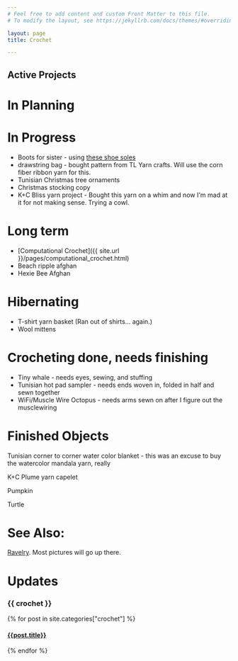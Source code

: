 ```yaml
---
# Feel free to add content and custom Front Matter to this file.
# To modify the layout, see https://jekyllrb.com/docs/themes/#overriding-theme-defaults

layout: page
title: Crochet

---
```


## Active Projects

# In Planning 

# In Progress
- Boots for sister - using [these shoe soles](https://www.etsy.com/listing/749832599/10-pairs-winter-soles-for-crochet-shoes)
- drawstring bag - bought pattern from TL Yarn crafts. Will use the corn fiber ribbon yarn for this.
- Tunisian Christmas tree ornaments
- Christmas stocking copy
- K+C Bliss yarn project - Bought this yarn on a whim and now I'm mad at it for not making sense. Trying a cowl.

# Long term
- [Computational Crochet]({{ site.url }}/pages/computational_crochet.html)
- Beach ripple afghan
- Hexie Bee Afghan

# Hibernating 
- T-shirt yarn basket (Ran out of shirts... again.)
- Wool mittens

# Crocheting done, needs finishing
- Tiny whale - needs eyes, sewing, and stuffing
- Tunisian hot pad sampler - needs ends woven in, folded in half and sewn together
- WiFi/Muscle Wire Octopus - needs arms sewn on after I figure out the musclewiring

# Finished Objects
Tunisian corner to corner water color blanket - this was an excuse to buy the watercolor mandala yarn, really

K+C Plume yarn capelet

Pumpkin

Turtle



# See Also:
[Ravelry](https://www.ravelry.com/people/baileysage). Most pictures will go up there.

# Updates

<h3 class="category-head">{{ crochet }}</h3>
<a name="{{ crochet | slugize }}"></a>
{% for post in site.categories["crochet"] %}
  <article class="archive-item">
    <h4><a href="{{ site.baseurl }}{{ post.url }}">{{post.title}}</a></h4>
  </article>
{% endfor %}
